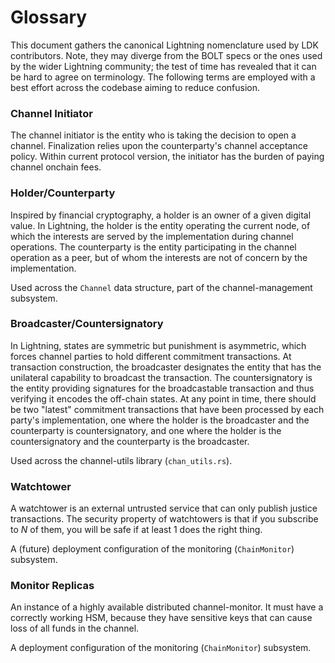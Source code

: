# Glossary

This document gathers the canonical Lightning nomenclature used by LDK contributors. Note, they may diverge from the BOLT specs or the ones used by the wider Lightning community; the test of time has revealed that it can be hard to agree on terminology. The following terms are employed with a best effort across the codebase aiming to reduce confusion.

### Channel Initiator

The channel initiator is the entity who is taking the decision to open a channel. Finalization relies upon the counterparty's channel acceptance policy. Within current protocol version, the initiator has the burden of paying channel onchain fees.

### Holder/Counterparty

Inspired by financial cryptography, a holder is an owner of a given digital value. In Lightning, the holder is the entity operating the current node, of which the interests are served by the implementation during channel operations. The counterparty is the entity participating in the channel operation as a peer, but of whom the interests are not of concern by the implementation.

Used across the `Channel` data structure, part of the channel-management subsystem.

### Broadcaster/Countersignatory

In Lightning, states are symmetric but punishment is asymmetric, which forces channel parties to hold different commitment transactions. At transaction construction, the broadcaster designates the entity that has the unilateral capability to broadcast the transaction. The countersignatory is the entity providing signatures for the broadcastable transaction and thus verifying it encodes the off-chain states. At any point in time, there should be two "latest" commitment transactions that have been processed by each party's implementation, one where the holder is the broadcaster and the counterparty is countersignatory, and one where the holder is the countersignatory and the counterparty is the broadcaster.

Used across the channel-utils library (`chan_utils.rs`).

### Watchtower

A watchtower is an external untrusted service that can only publish justice transactions. The security property of watchtowers is that if you subscribe to *N* of them, you will be safe if at least 1 does the right thing.

A (future) deployment configuration of the monitoring (`ChainMonitor`) subsystem.

### Monitor Replicas

An instance of a highly available distributed channel-monitor. It must have a correctly working HSM, because they have sensitive keys that can cause loss of all funds in the channel.

A deployment configuration of the monitoring (`ChainMonitor`) subsystem.
